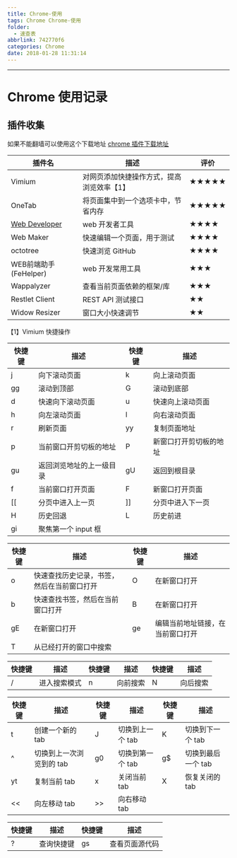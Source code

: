 ```yaml
---
title: Chrome-使用
tags: Chrome Chrome-使用
folder:
  - 速查表
abbrlink: 742770f6
categories: Chrome
date: 2018-01-28 11:31:14
---
```



******

<!-- more -->

# Chrome 使用记录

## 插件收集

如果不能翻墙可以使用这个下载地址 [chrome 插件下载地址](http://getcrx.cn/#!/crxid/dogkpdfcklifaemcdfbildhcofnopogp)

插件名 | 描述 | 评价
----|---|---
Vimium | 对网页添加快捷操作方式，提高浏览效率【1】| ★★★★★
OneTab | 将页面集中到一个选项卡中，节省内存 | ★★★★★
[Web Developer](http://chrispederick.com/work/web-developer/) | web 开发者工具 | ★★★★
Web Maker | 快速编辑一个页面，用于测试 | ★★★★
octotree | 快速浏览 GitHub | ★★★★
WEB前端助手(FeHelper) | web 开发常用工具 | ★★★
Wappalyzer | 查看当前页面依赖的框架/库 | ★★★
Restlet Client | REST API 测试接口 | ★★ 
Widow Resizer | 窗口大小快速调节 | ★★ 

【1】Vimium 快捷操作

快捷键 | 描述 | 快捷键 | 描述
----|----|-----|---
j | 向下滚动页面 | k | 向上滚动页面
gg | 滚动到顶部 | G | 滚动到底部
d | 快速向下滚动页面 | u | 快速向上滚动页面
h | 向左滚动页面 | l | 向右滚动页面
r | 刷新页面 | yy | 复制页面地址
p | 当前窗口开剪切板的地址 | P | 新窗口打开剪切板的地址
gu | 返回浏览地址的上一级目录 | gU | 返回到根目录
f | 当前窗口打开页面 | F | 新窗口打开页面
[[ | 分页中进入上一页 | ]] | 分页中进入下一页
H | 历史回退 | L | 历史前进
gi | 聚焦第一个 input 框 |

快捷键 | 描述 | 快捷键 | 描述
----|----|-----|---
o | 快速查找历史记录，书签，然后在当前窗口打开 | O | 在新窗口打开
b | 快速查找书签，然后在当前窗口打开 | B | 在新窗口打开
gE | 在新窗口打开 | ge | 编辑当前地址链接，在当前窗口打开
T | 从已经打开的窗口中搜索 | 

快捷键 | 描述 | 快捷键 | 描述 | 快捷键 | 描述
----|----|-----|----|-----|---
/ | 进入搜索模式 | n | 向前搜索 | N | 向后搜索

快捷键 | 描述 | 快捷键 | 描述 | 快捷键 | 描述
----|----|-----|----|-----|---
t | 创建一个新的 tab | J | 切换到上一个 tab | K | 切换到下一个 tab
^ | 切换到上一次浏览到的 tab | g0 | 切换到第一个 tab | g$ | 切换到最后一个 tab
yt | 复制当前 tab | x | 关闭当前 tab | X | 恢复关闭的 tab
<< | 向左移动 tab | >> | 向右移动 tab

快捷键 | 描述 | 快捷键 | 描述
----|----|-----|---
? | 查询快捷键 | gs | 查看页面源代码